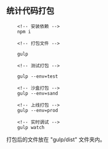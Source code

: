 ## 统计代码打包

```
    <!-- 安装依赖 -->
    npm i 

    <!-- 打包文件 -->

    gulp 

    <!-- 测试打包 -->
    
    gulp --env=test

    <!-- 沙盒打包 -->
    gulp --env=sand

    <!-- 上线打包 -->
    gulp --env=prod

    <!-- 实时调试 -->
    gulp watch

```


打包后的文件放在 "gulp/dist" 文件夹内。